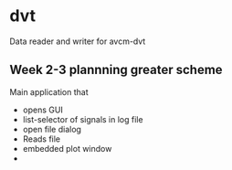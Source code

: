 # dvt
Data reader and writer for avcm-dvt

## Week 2-3 plannning greater scheme
Main application that 
- opens GUI
- list-selector of signals in log file
- open file dialog
- Reads file
- embedded plot window
- 
